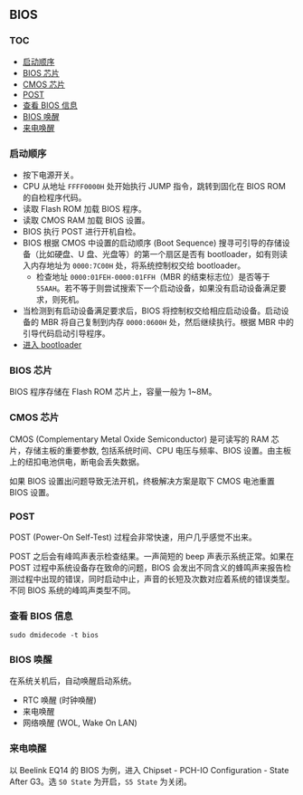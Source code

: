## BIOS

### TOC

<!-- MarkdownTOC GFM -->

- [启动顺序](#启动顺序)
- [BIOS 芯片](#bios-芯片)
- [CMOS 芯片](#cmos-芯片)
- [POST](#post)
- [查看 BIOS 信息](#查看-bios-信息)
- [BIOS 唤醒](#bios-唤醒)
- [来电唤醒](#来电唤醒)

<!-- /MarkdownTOC -->

### 启动顺序

- 按下电源开关。
- CPU 从地址 `FFFF0000H` 处开始执行 JUMP 指令，跳转到固化在 BIOS ROM 的自检程序代码。
- 读取 Flash ROM 加载 BIOS 程序。
- 读取 CMOS RAM 加载 BIOS 设置。
- BIOS 执行 POST 进行开机自检。
- BIOS 根据 CMOS 中设置的启动顺序 (Boot Sequence) 搜寻可引导的存储设备（比如硬盘、U 盘、光盘等）的第一个扇区是否有 bootloader，如有则读入内存地址为 `0000:7C00H` 处，将系统控制权交给 bootloader。
  - 检查地址 `0000:01FEH-0000:01FFH`（MBR 的结束标志位）是否等于 `55AAH`。若不等于则尝试搜索下一个启动设备，如果没有启动设备满足要求，则死机。
- 当检测到有启动设备满足要求后，BIOS 将控制权交给相应启动设备。启动设备的 MBR 将自己复制到内存 `0000:0600H` 处，然后继续执行。根据 MBR 中的引导代码启动引导程序。
- [进入 bootloader](./boot-loader.md#启动顺序)

### BIOS 芯片

BIOS 程序存储在 Flash ROM 芯片上，容量一般为 1~8M。

### CMOS 芯片

CMOS (Complementary Metal Oxide Semiconductor) 是可读写的 RAM 芯片，存储主板的重要参数, 包括系统时间、CPU 电压与频率、BIOS 设置。由主板上的纽扣电池供电，断电会丢失数据。

如果 BIOS 设置出问题导致无法开机，终极解决方案是取下 CMOS 电池重置 BIOS 设置。

### POST

POST (Power-On Self-Test) 过程会非常快速，用户几乎感觉不出来。

POST 之后会有峰鸣声表示检查结果。一声简短的 beep 声表示系统正常。如果在 POST 过程中系统设备存在致命的问题，BIOS 会发出不同含义的蜂鸣声来报告检测过程中出现的错误，同时启动中止，声音的长短及次数对应着系统的错误类型。不同 BIOS 系统的峰鸣声类型不同。

### 查看 BIOS 信息

`sudo dmidecode -t bios`

### BIOS 唤醒

在系统关机后，自动唤醒启动系统。

- RTC 唤醒 (时钟唤醒)
- 来电唤醒
- 网络唤醒 (WOL, Wake On LAN)

### 来电唤醒

以 Beelink EQ14 的 BIOS 为例，进入 Chipset - PCH-IO Configuration - State After G3。选 `S0 State` 为开启，`S5 State` 为关闭。
